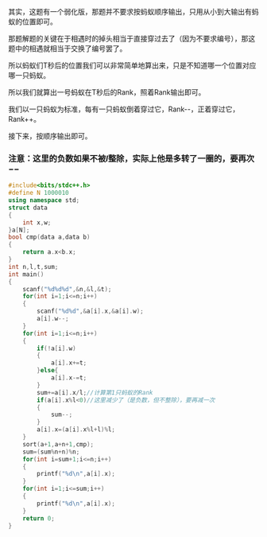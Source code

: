 
其实，这题有一个弱化版，那题并不要求按蚂蚁顺序输出，只用从小到大输出有蚂蚁的位置即可。

那题解题的关键在于相遇时的掉头相当于直接穿过去了（因为不要求编号），那这题中的相遇就相当于交换了编号罢了。

所以蚂蚁们T秒后的位置我们可以非常简单地算出来，只是不知道哪一个位置对应哪一只蚂蚁。

所以我们就算出一号蚂蚁在T秒后的Rank，照着Rank输出即可。

我们以一只蚂蚁为标准，每有一只蚂蚁倒着穿过它，Rank--，正着穿过它，Rank++。

接下来，按顺序输出即可。

### 注意：这里的负数如果不被$l$整除，实际上他是多转了一圈的，要再次$--$

```cpp
#include<bits/stdc++.h>
#define N 1000010
using namespace std;
struct data
{
	int x,w;
}a[N];
bool cmp(data a,data b)
{
	return a.x<b.x;
}
int n,l,t,sum;
int main()
{
	scanf("%d%d%d",&n,&l,&t);
	for(int i=1;i<=n;i++)
	{
		scanf("%d%d",&a[i].x,&a[i].w);
		a[i].w--;
	}
	for(int i=1;i<=n;i++)
	{
		if(!a[i].w)
		{
			a[i].x+=t;
		}else{
			a[i].x-=t;
		}
		sum+=a[i].x/l;//计算第1只蚂蚁的Rank
		if(a[i].x%l<0)//这里减少了（是负数，但不整除），要再减一次
		{
			sum--;
		}
		a[i].x=(a[i].x%l+l)%l;
	}
	sort(a+1,a+n+1,cmp);
	sum=(sum%n+n)%n;
	for(int i=sum+1;i<=n;i++)
	{
		printf("%d\n",a[i].x);
	}
	for(int i=1;i<=sum;i++)
	{
		printf("%d\n",a[i].x);
	}
	return 0;
}
```